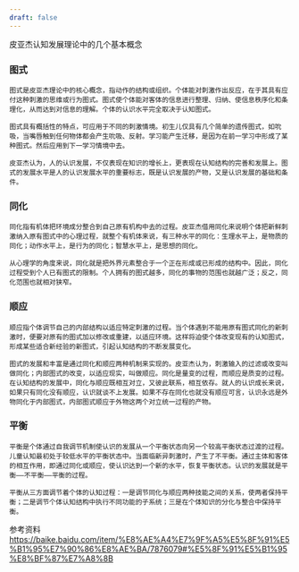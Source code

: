 ```yaml
---
draft: false
---
```

皮亚杰认知发展理论中的几个基本概念
### 图式

	图式是皮亚杰理论中的核心概念，指动作的结构或组织。个体能对刺激作出反应，在于其具有应付这种刺激的思维或行为图式。图式使个体能对客体的信息进行整理、归纳、使信息秩序化和条理化，从而达到对信息的理解。个体的认识水平完全取决于认知图式。
	
	图式具有概括性的特点，可应用于不同的刺激情境。初生儿仅具有几个简单的遗传图式，如吮吸，当嘴唇触到任何物体都会产生吮吸、反射。学习能产生迁移，是因为在前一学习中形成了某种图式。然后应用到下一学习情境中去。
	
	皮亚杰认为，人的认识发展，不仅表现在知识的增长上，更表现在认知结构的完善和发展上。图式的发展水平是人的认识发展水平的重要标志，既是认识发展的产物，又是认识发展的基础和条件。 
	
### 同化

	同化指有机体把环境成分整合到自己原有机构中去的过程。皮亚杰借用同化来说明个体把新鲜刺激纳入原有图式中的心理过程，就整个有机体来说，有三种水平的同化：生理水平上，是物质的同化；动作水平上，是行为的同化；智慧水平上，是思想的同化。
	
	从心理学的角度来说，同化就是把外界元素整合于一个正在形成或已形成的结构中。因此，同化过程受到个人已有图式的限制。个人拥有的图式越多，同化的事物的范围也就越广泛；反之，同化范围也就相对狭窄。 
	
### 顺应

	顺应指个体调节自己的内部结构以适应特定刺激的过程。当个体遇到不能用原有图式同化的新刺激时，便要对原有的图式加以修改或重建，以适应环境。这样将迫使个体改变现有的认知图式，形成某些适合新经验的新图式，引起认知结构的不断发展变化。
	
	图式的发展和丰富是通过同化和顺应两种机制来实现的。皮亚杰认为，刺激输入的过滤或改变叫做同化；内部图式的改变，以适应现实，叫做顺应。同化是量变的过程，而顺应是质变的过程。在认知结构的发展中，同化与顺应既相互对立，又彼此联系，相互依存。就人的认识成长来说，如果只有同化没有顺应，认识就谈不上发展。如果不存在同化也就没有顺应可言，认识永远是外物同化于内部图式，内部图式顺应于外物这两个对立统一过程的产物。 
	
### 平衡
	平衡是个体通过自我调节机制使认识的发展从一个平衡状态向另一个较高平衡状态过渡的过程。儿童认知最初处于较低水平的平衡状态中。当面临新异刺激时，产生了不平衡。通过主体和客体的相互作用，即通过同化或顺应，使认识达到一个新的水平，恢复平衡状态。认识的发展就是平衡——不平衡——平衡的过程。
	
	平衡从三方面调节着个体的认知过程：一是调节同化与顺应两种技能之间的关系，使两者保持平衡；二是调节个体认知结构中执行不同功能的子系统；三是在个体知识的分化与整合中保持平衡。
参考资料
	https://baike.baidu.com/item/%E8%AE%A4%E7%9F%A5%E5%8F%91%E5%B1%95%E7%90%86%E8%AE%BA/7876079#%E5%8F%91%E5%B1%95%E8%BF%87%E7%A8%8B
# 